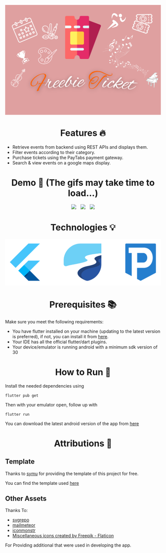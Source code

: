 <p align="center">
    <img src="readme_demos/poster.png">
</p>

<h1 align="center">
    Features 🔥
</h1>

* Retrieve events from backend using REST APIs and displays them.
* Filter events according to their category.
* Purchase tickets using the PayTabs payment gateway.
* Search & view events on a google maps display.

<h1 align="center">
    Demo 💾 (The gifs may take time to load...)
</h1>
<p float="left" align="center">
<img src="readme_demos/home_event_details.gif" width=30% hspace="1%">
<img src="readme_demos/search.gif" width=30% hspace="1%">
<img src="readme_demos/buy_ticket.gif" width=30% hspace="1%">
</p>

<h1 align="center">
 Technologies 💡
</h1>
<p align="center">
    <img src="readme_demos/technologies.png">
</p>

<h1 align="center">
 Prerequisites 📚
</h1>
Make sure you meet the following requirements:

* You have flutter installed on your machine (updating to the latest version is preferred), if not, you can install it from [here](https://flutter.dev).
* Your IDE has all the official flutter/dart plugins.
* Your device/emulator is running android with a minimum sdk version of 30

<h1 align="center">
 How to Run 🚀
</h1>

Install the needed dependencies using
```
flutter pub get
```
Then with your emulator open, follow up with
```
flutter run
```
You can download the latest android version of the app from [here](https://drive.google.com/uc?export=view&id=1Y8gfsdUTIgQxqki6dQaUJURQZi5M4xxy) 

<h1 align="center">
    Attributions 💚
</h1> 

## **Template**

Thanks to [symu](https://symu.co/) for providing the template of this project for free.

You can find the template used [here](https://symu.co/freebies/mobile-apps/ticketapp-figma-and-sketch-template/)

## **Other Assets**

Thanks To:
* [svgrepo](https://www.svgrepo.com/svg/84889/artist-brush)
* [mailmeteor](https://mailmeteor.com/logos/gmail)
* [iconmonstr](https://iconmonstr.com/github-1-svg/)
* <a href="https://www.flaticon.com/free-icons/miscellaneous" title="miscellaneous icons">Miscellaneous icons created by Freepik - Flaticon</a>

For Providing additional that were used in developing the app. 